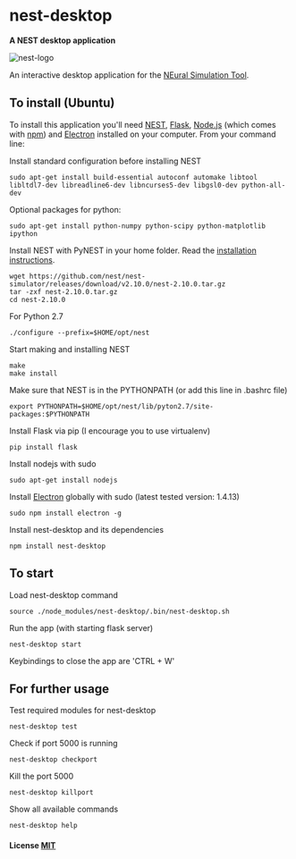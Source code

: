 # nest-desktop

**A NEST desktop application**

![nest-logo](http://www.nest-simulator.org/wp-content/uploads/2015/03/nest_logo.png)

An interactive desktop application for the [NEural Simulation Tool](http://www.nest-initiative.org/).

## To install (Ubuntu)

To install this application you'll need [NEST](http://www.nest-simulator.org/), [Flask](http://flask.pocoo.org), [Node.js](https://nodejs.org/en/download/) (which comes with [npm](http://npmjs.com)) and [Electron](http://electron.atom.io/) installed on your computer. From your command line:

Install standard configuration before installing NEST
```
sudo apt-get install build-essential autoconf automake libtool libltdl7-dev libreadline6-dev libncurses5-dev libgsl0-dev python-all-dev
```

Optional packages for python:
```
sudo apt-get install python-numpy python-scipy python-matplotlib ipython
```

Install NEST with PyNEST in your home folder.
Read the [installation instructions](http://www.nest-simulator.org/installation/).

```
wget https://github.com/nest/nest-simulator/releases/download/v2.10.0/nest-2.10.0.tar.gz
tar -zxf nest-2.10.0.tar.gz
cd nest-2.10.0
```

For Python 2.7
```
./configure --prefix=$HOME/opt/nest
```

Start making and installing NEST
```
make
make install
```

Make sure that NEST is in the PYTHONPATH (or add this line in .bashrc file)
```
export PYTHONPATH=$HOME/opt/nest/lib/pyton2.7/site-packages:$PYTHONPATH
```

Install Flask
via pip (I encourage you to use virtualenv)
```
pip install flask
```

Install nodejs with sudo
```
sudo apt-get install nodejs
```

Install [Electron](https://github.com/electron/electron) globally with sudo (latest tested version: 1.4.13)
```
sudo npm install electron -g
```

Install nest-desktop and its dependencies
```
npm install nest-desktop
```

## To start
Load nest-desktop command
```
source ./node_modules/nest-desktop/.bin/nest-desktop.sh
```

Run the app (with starting flask server)
```
nest-desktop start
```
Keybindings to close the app are 'CTRL + W'

## For further usage

Test required modules for nest-desktop
```
nest-desktop test
```

Check if port 5000 is running
```
nest-desktop checkport
```

Kill the port 5000
```
nest-desktop killport
```

Show all available commands
```
nest-desktop help
```

#### License [MIT](LICENSE)
